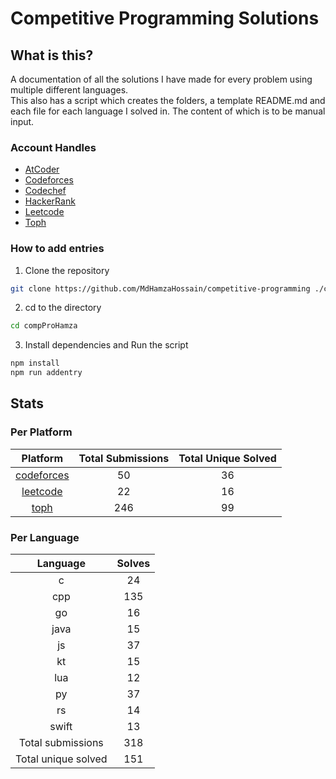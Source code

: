 # Competitive Programming Solutions

## What is this?

A documentation of all the solutions I have made for every problem using multiple different languages.\
This also has a script which creates the folders, a template README.md and each file for each language I solved in. The content of which is to be manual input.

### Account Handles

- [AtCoder](https://atcoder.jp/users/HamzaHossain)
- [Codeforces](https://codeforces.com/profile/hamzahossain)
- [Codechef](https://www.codechef.com/users/hamzahossain)
- [HackerRank](https://www.hackerrank.com/profile/hamzahossain)
- [Leetcode](https://leetcode.com/u/hamzahossain/)
- [Toph](https://toph.co/u/hamzahossain)

### How to add entries

1. Clone the repository

```bash
git clone https://github.com/MdHamzaHossain/competitive-programming ./compProHamza
```

2. cd to the directory

```sh
cd compProHamza
```

3. Install dependencies and Run the script

```sh
npm install
npm run addentry
```

## Stats

### Per Platform

|               Platform              | Total Submissions | Total Unique Solved |
| :---------------------------------: | :---------------: | :-----------------: |
| [codeforces](<./solves/codeforces>) |         50        |          36         |
|   [leetcode](<./solves/leetcode>)   |         22        |          16         |
|       [toph](<./solves/toph>)       |        246        |          99         |

### Per Language

|       Language      | Solves |
| :-----------------: | :----: |
|          c          |   24   |
|         cpp         |   135  |
|          go         |   16   |
|         java        |   15   |
|          js         |   37   |
|          kt         |   15   |
|         lua         |   12   |
|          py         |   37   |
|          rs         |   14   |
|        swift        |   13   |
|  Total submissions  |   318  |
| Total unique solved |   151  |
